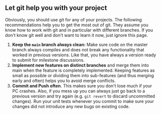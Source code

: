 ## Let git help you with your project
Obviously, you should use git for any of your projects.
The following recommendations help you to get the most out of git.
They assume you know how to work with git and in particular with different branches.
If you don't know git well and don't want to learn it now, just ignore this page.

1. **Keep the `main` branch always clean:** Make sure code on the master branch always compiles 
    and does not break any functionality that worked in previous versions.
    Like that, you have always a version ready to submit for milestone discussions.
2. **Implement new features on distinct branches** and merge them into main when the feature is completely implemented.
    Keeping features as small as possible or dividing them into sub-features (and thus merging early and often) 
    helps you to avoid merge conflicts.
3. **Commit and Push often**. This makes sure you don't lose much if your PC crashes. 
    Also, if you mess up you can always just go back to a previous version and try again 
    (e.g. `git revert` to discard uncommitted changes).
    Run your unit tests whenever you commit to make sure your changes did not introduce any new bugs on existing code.
